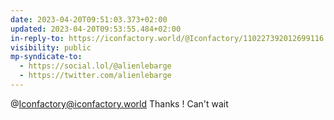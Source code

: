 ```yaml
---
date: 2023-04-20T09:51:03.373+02:00
updated: 2023-04-20T09:53:55.484+02:00
in-reply-to: https://iconfactory.world/@Iconfactory/110227392012699116
visibility: public
mp-syndicate-to:
  - https://social.lol/@alienlebarge
  - https://twitter.com/alienlebarge
---
```

@Iconfactory@iconfactory.world Thanks ! Can't wait

